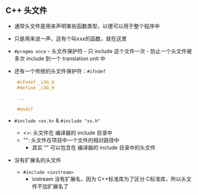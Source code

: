 ## C++ 头文件

- 通常头文件是用来声明某些函数类型，以便可以用于整个程序中
- 只是用来说一声，这有个叫xxx的函数，就在这里
- `#pragma once`
        - 头文件保护符 
        - 只 include 这个文件一次
        - 防止一个头文件被多次 include 到一个 translation unit 中
- 还有一个传统的头文件保护符：`#ifndef`
    ```c++
     #ifndef _LOG_H
     #define _LOG_H
     
     ...
  
     #endif
    ```
  
- `#include <xx.h>` & `#include "xx.h"`
    - <>: 头文件在 编译器的 include 目录中
    - "": 头文件在项目中一个文件的相对路径中
      - 其实 "" 可以包含在 编译器的 include 目录中的头文件
- 没有扩展名的头文件
    - `#include <iostream>`
      - iostream 没有扩展名，因为 C++标准库为了区分 C标准库，所以头文件不加扩展名了